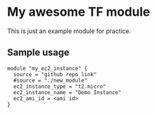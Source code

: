 # My awesome TF module

This is just an example module for practice.

## Sample usage
~~~
module "my_ec2_instance" {
  source = "github repo link"
  #source = "./new_module"
  ec2_instance_type = "t2.micro"
  ec2_instance_name = "Demo Instance"
  ec2_ami_id = <ami id>
}
~~~